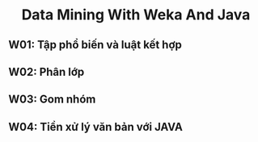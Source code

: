 # <div align="center">Data Mining With Weka And Java</div>
## W01: Tập phổ biến và luật kết hợp
## W02: Phân lớp
## W03: Gom nhóm
## W04: Tiền xử lý văn bản với JAVA
